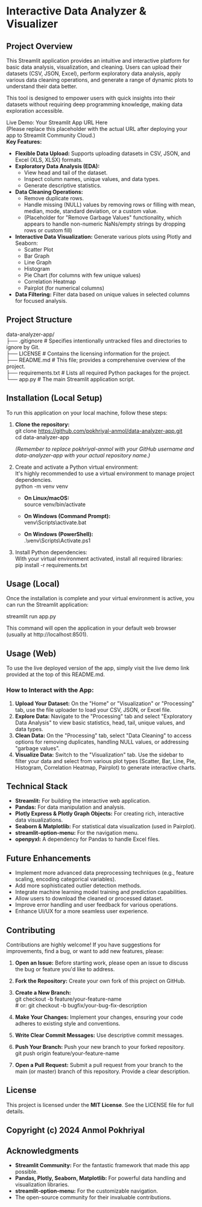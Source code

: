 # **Interactive Data Analyzer & Visualizer**

## **Project Overview**

This Streamlit application provides an intuitive and interactive platform for basic data analysis, visualization, and cleaning. Users can upload their datasets (CSV, JSON, Excel), perform exploratory data analysis, apply various data cleaning operations, and generate a range of dynamic plots to understand their data better.

This tool is designed to empower users with quick insights into their datasets without requiring deep programming knowledge, making data exploration accessible.

Live Demo: Your Streamlit App URL Here  
(Please replace this placeholder with the actual URL after deploying your app to Streamlit Community Cloud.)  
**Key Features:**

* **Flexible Data Upload:** Supports uploading datasets in CSV, JSON, and Excel (XLS, XLSX) formats.  
* **Exploratory Data Analysis (EDA):**  
  * View head and tail of the dataset.  
  * Inspect column names, unique values, and data types.  
  * Generate descriptive statistics.  
* **Data Cleaning Operations:**  
  * Remove duplicate rows.  
  * Handle missing (NULL) values by removing rows or filling with mean, median, mode, standard deviation, or a custom value.  
  * (Placeholder for "Remove Garbage Values" functionality, which appears to handle non-numeric NaNs/empty strings by dropping rows or custom fill)  
* **Interactive Data Visualization:** Generate various plots using Plotly and Seaborn:  
  * Scatter Plot  
  * Bar Graph  
  * Line Graph  
  * Histogram  
  * Pie Chart (for columns with few unique values)  
  * Correlation Heatmap  
  * Pairplot (for numerical columns)  
* **Data Filtering:** Filter data based on unique values in selected columns for focused analysis.

## **Project Structure**

data-analyzer-app/  
├── .gitignore             \# Specifies intentionally untracked files and directories to ignore by Git.  
├── LICENSE                \# Contains the licensing information for the project.  
├── README.md              \# This file; provides a comprehensive overview of the project.  
├── requirements.txt       \# Lists all required Python packages for the project.  
└── app.py                 \# The main Streamlit application script.

## **Installation (Local Setup)**

To run this application on your local machine, follow these steps:

1. **Clone the repository:**  
   git clone https://github.com/pokhriyal-anmol/data-analyzer-app.git  
   cd data-analyzer-app

   *(Remember to replace pokhriyal-anmol with your GitHub username and data-analyzer-app with your actual repository name.)*  
2. Create and activate a Python virtual environment:  
   It's highly recommended to use a virtual environment to manage project dependencies.  
   python \-m venv venv

   * **On Linux/macOS:**  
     source venv/bin/activate

   * **On Windows (Command Prompt):**  
     venv\\Scripts\\activate.bat

   * **On Windows (PowerShell):**  
     .\\venv\\Scripts\\Activate.ps1

3. Install Python dependencies:  
   With your virtual environment activated, install all required libraries:  
   pip install \-r requirements.txt

## **Usage (Local)**

Once the installation is complete and your virtual environment is active, you can run the Streamlit application:

streamlit run app.py

This command will open the application in your default web browser (usually at http://localhost:8501).

## **Usage (Web)**

To use the live deployed version of the app, simply visit the live demo link provided at the top of this README.md.

### **How to Interact with the App:**

1. **Upload Your Dataset:** On the "Home" or "Visualization" or "Processing" tab, use the file uploader to load your CSV, JSON, or Excel file.  
2. **Explore Data:** Navigate to the "Processing" tab and select "Exploratory Data Analysis" to view basic statistics, head, tail, unique values, and data types.  
3. **Clean Data:** On the "Processing" tab, select "Data Cleaning" to access options for removing duplicates, handling NULL values, or addressing "garbage values".  
4. **Visualize Data:** Switch to the "Visualization" tab. Use the sidebar to filter your data and select from various plot types (Scatter, Bar, Line, Pie, Histogram, Correlation Heatmap, Pairplot) to generate interactive charts.

## **Technical Stack**

* **Streamlit:** For building the interactive web application.  
* **Pandas:** For data manipulation and analysis.  
* **Plotly Express & Plotly Graph Objects:** For creating rich, interactive data visualizations.  
* **Seaborn & Matplotlib:** For statistical data visualization (used in Pairplot).  
* **streamlit-option-menu:** For the navigation menu.  
* **openpyxl:** A dependency for Pandas to handle Excel files.

## **Future Enhancements**

* Implement more advanced data preprocessing techniques (e.g., feature scaling, encoding categorical variables).  
* Add more sophisticated outlier detection methods.  
* Integrate machine learning model training and prediction capabilities.  
* Allow users to download the cleaned or processed dataset.  
* Improve error handling and user feedback for various operations.  
* Enhance UI/UX for a more seamless user experience.

## **Contributing**

Contributions are highly welcome\! If you have suggestions for improvements, find a bug, or want to add new features, please:

1. **Open an Issue:** Before starting work, please open an issue to discuss the bug or feature you'd like to address.  
2. **Fork the Repository:** Create your own fork of this project on GitHub.  
3. **Create a New Branch:**  
   git checkout \-b feature/your-feature-name  
   \# or: git checkout \-b bugfix/your-bug-fix-description

4. **Make Your Changes:** Implement your changes, ensuring your code adheres to existing style and conventions.  
5. **Write Clear Commit Messages:** Use descriptive commit messages.  
6. **Push Your Branch:** Push your new branch to your forked repository.  
   git push origin feature/your-feature-name

7. **Open a Pull Request:** Submit a pull request from your branch to the main (or master) branch of this repository. Provide a clear description.

## **License**

This project is licensed under the **MIT License**. See the LICENSE file for full details.

## **Copyright (c) 2024 Anmol Pokhriyal**

## **Acknowledgments**

* **Streamlit Community:** For the fantastic framework that made this app possible.  
* **Pandas, Plotly, Seaborn, Matplotlib:** For powerful data handling and visualization libraries.  
* **streamlit-option-menu:** For the customizable navigation.  
* The open-source community for their invaluable contributions.